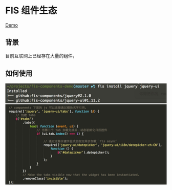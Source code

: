 FIS 组件生态
===========

[Demo](https://github.com/fex-team/fis-components-demo)

## 背景

目前互联网上已经存在大量的组件，

## 如何使用

![](./install.png)
![](./sample.png)
